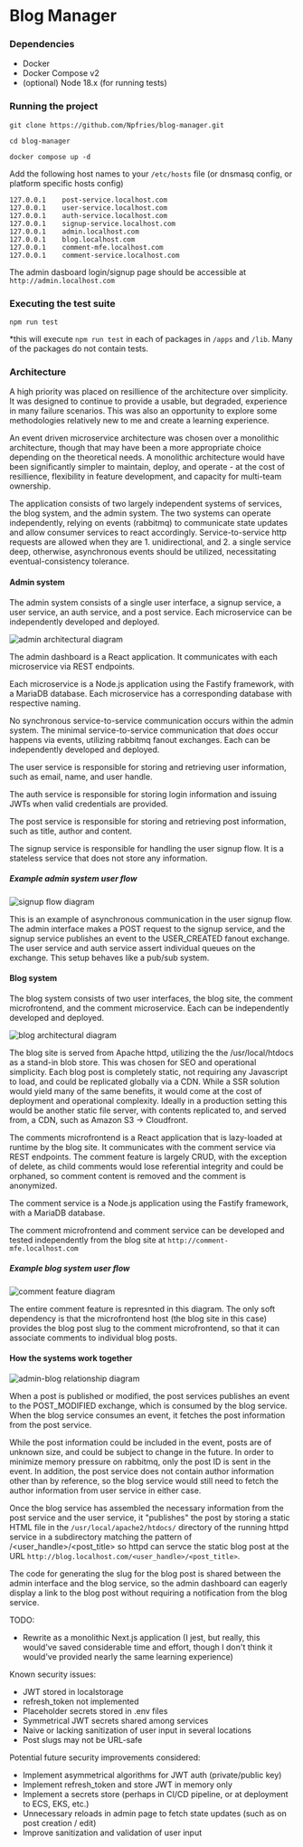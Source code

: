 # Blog Manager

### Dependencies

- Docker
- Docker Compose v2
- (optional) Node 18.x (for running tests)

### Running the project

```
git clone https://github.com/Npfries/blog-manager.git
```

```
cd blog-manager
```

```
docker compose up -d
```

Add the following host names to your `/etc/hosts` file (or dnsmasq config, or platform specific hosts config)

```
127.0.0.1    post-service.localhost.com
127.0.0.1    user-service.localhost.com
127.0.0.1    auth-service.localhost.com
127.0.0.1    signup-service.localhost.com
127.0.0.1    admin.localhost.com
127.0.0.1    blog.localhost.com
127.0.0.1    comment-mfe.localhost.com
127.0.0.1    comment-service.localhost.com
```

The admin dasboard login/signup page should be accessible at `http://admin.localhost.com`

### Executing the test suite

```
npm run test
```

\*this will execute `npm run test` in each of packages in `/apps` and `/lib`. Many of the packages do not contain tests.

### Architecture

A high priority was placed on resillience of the architecture over simplicity. It was designed to continue to provide a usable, but degraded, experience in many failure scenarios. This was also an opportunity to explore some methodologies relatively new to me and create a learning experience.

An event driven microservice architecture was chosen over a monolithic architecture, though that may have been a more appropriate choice depending on the theoretical needs. A monolithic architecture would have been significantly simpler to maintain, deploy, and operate - at the cost of resillience, flexibility in feature development, and capacity for multi-team ownership.

The application consists of two largely independent systems of services, the blog system, and the admin system. The two systems can operate independently, relying on events (rabbitmq) to communicate state updates and allow consumer services to react accordingly. Service-to-service http requests are allowed when they are 1. unidirectional, and 2. a single service deep, otherwise, asynchronous events should be utilized, necessitating eventual-consistency tolerance.

#### Admin system

The admin system consists of a single user interface, a signup service, a user service, an auth service, and a post service. Each microservice can be independently developed and deployed.

![admin architectural diagram](./docs/admin-arch-diagram.png)

The admin dashboard is a React application. It communicates with each microservice via REST endpoints.

Each microservice is a Node.js application using the Fastify framework, with a MariaDB database. Each microservice has a corresponding database with respective naming.

No synchronous service-to-service communication occurs within the admin system. The minimal service-to-service communication that _does_ occur happens via events, utilizing rabbitmq fanout exchanges. Each can be independently developed and deployed.

The user service is responsible for storing and retrieving user information, such as email, name, and user handle.

The auth service is responsible for storing login information and issuing JWTs when valid credentials are provided.

The post service is responsible for storing and retrieving post information, such as title, author and content.

The signup service is responsible for handling the user signup flow. It is a stateless service that does not store any information.

##### Example admin system user flow

![signup flow diagram](./docs/signup-flow-diagram.png)

This is an example of asynchronous communication in the user signup flow. The admin interface makes a POST request to the signup service, and the signup service publishes an event to the USER_CREATED fanout exchange. The user service and auth service assert individual queues on the exchange. This setup behaves like a pub/sub system.

#### Blog system

The blog system consists of two user interfaces, the blog site, the comment microfrontend, and the comment microservice. Each can be independently developed and deployed.

![blog architectural diagram](./docs/blog-arch-diagram.png)

The blog site is served from Apache httpd, utilizing the the /usr/local/htdocs as a stand-in blob store. This was chosen for SEO and operational simplicity. Each blog post is completely static, not requiring any Javascript to load, and could be replicated globally via a CDN. While a SSR solution would yield many of the same benefits, it would come at the cost of deployment and operational complexity. Ideally in a production setting this would be another static file server, with contents replicated to, and served from, a CDN, such as Amazon S3 -> Cloudfront.

The comments microfrontend is a React application that is lazy-loaded at runtime by the blog site. It communicates with the comment service via REST endpoints. The comment feature is largely CRUD, with the exception of delete, as child comments would lose referential integrity and could be orphaned, so comment content is removed and the comment is anonymized.

The comment service is a Node.js application using the Fastify framework, with a MariaDB database.

The comment microfrontend and comment service can be developed and tested independently from the blog site at `http://comment-mfe.localhost.com`

##### Example blog system user flow

![comment feature diagram](./docs/comment-feature-diagram.png)

The entire comment feature is represnted in this diagram. The only soft dependency is that the microfrontend host (the blog site in this case) provides the blog post slug to the comment microfrontend, so that it can associate comments to individual blog posts.

#### How the systems work together

![admin-blog relationship diagram](./docs/admin-blog-relationship-diagram.png)

When a post is published or modified, the post services publishes an event to the POST_MODIFIED exchange, which is consumed by the blog service. When the blog service consumes an event, it fetches the post information from the post service.

While the post information could be included in the event, posts are of unknown size, and could be subject to change in the future. In order to minimize memory pressure on rabbitmq, only the post ID is sent in the event. In addition, the post service does not contain author information other than by reference, so the blog service would still need to fetch the author information from user service in either case.

Once the blog service has assembled the necessary information from the post service and the user service, it "publishes" the post by storing a static HTML file in the `/usr/local/apache2/htdocs/` directory of the running httpd service in a subdirectory matching the pattern of /<user_handle>/<post_title> so httpd can servce the static blog post at the URL `http://blog.localhost.com/<user_handle>/<post_title>`.

The code for generating the slug for the blog post is shared between the admin interface and the blog service, so the admin dashboard can eagerly display a link to the blog post without requiring a notification from the blog service.

TODO:

- Rewrite as a monolithic Next.js application (I jest, but really, this would've saved considerable time and effort, though I don't think it would've provided nearly the same learning experience)

Known security issues:

- JWT stored in localstorage
- refresh_token not implemented
- Placeholder secrets stored in .env files
- Symmetrical JWT secrets shared among services
- Naive or lacking sanitization of user input in several locations
- Post slugs may not be URL-safe

Potential future security improvements considered:

- Implement asymmetrical algorithms for JWT auth (private/public key)
- Implement refresh_token and store JWT in memory only
- Implement a secrets store (perhaps in CI/CD pipeline, or at deployment to ECS, EKS, etc.)
- Unnecessary reloads in admin page to fetch state updates (such as on post creation / edit)
- Improve sanitization and validation of user input
